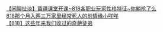 [【闲聊扯淡】苗疆课堂开课~818各职业玩家性格特征~你躺枪了么](http://tieba.baidu.com/p/2314763732?see_lz=1&pn=)   
[818那个月入两三万家里经常死人的前情缘小咩咩](http://tieba.baidu.com/p/2314067548?see_lz=1&pn=)   
[【818】这些年来我们收过的奇葩徒弟](http://tieba.baidu.com/p/2314308706?see_lz=1&pn=)   
